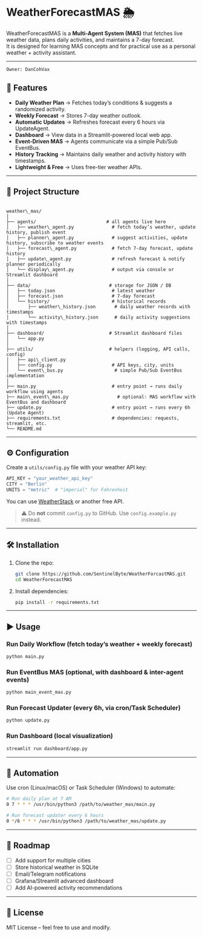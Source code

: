 # WeatherForecastMAS 🌦️

WeatherForecastMAS is a **Multi-Agent System (MAS)** that fetches live weather data, plans daily activities, and maintains a 7-day forecast.  
It is designed for learning MAS concepts and for practical use as a personal weather + activity assistant.

---

`Owner: DanCohVax`

## 🚀 Features
- **Daily Weather Plan** → Fetches today’s conditions & suggests a randomized activity.
- **Weekly Forecast** → Stores 7-day weather outlook.
- **Automatic Updates** → Refreshes forecast every 6 hours via UpdateAgent.
- **Dashboard** → View data in a Streamlit-powered local web app.
- **Event-Driven MAS** → Agents communicate via a simple Pub/Sub EventBus.
- **History Tracking** → Maintains daily weather and activity history with timestamps.
- **Lightweight & Free** → Uses free-tier weather APIs.

---

## 📂 Project Structure
```

weather\_mas/
│
├── agents/                          # all agents live here
│   ├── weather\_agent.py              # fetch today’s weather, update history, publish event
│   ├── planner\_agent.py              # suggest activities, update history, subscribe to weather events
│   ├── forecast\_agent.py             # fetch 7-day forecast, update history
│   ├── update\_agent.py               # refresh forecast & notify planner periodically
│   └── display\_agent.py              # output via console or Streamlit dashboard
│
├── data/                             # storage for JSON / DB
│   ├── today.json                     # latest weather
│   ├── forecast.json                  # 7-day forecast
│   └── history/                       # historical records
│       ├── weather\_history.json       # daily weather records with timestamps
│       └── activity\_history.json      # daily activity suggestions with timestamps
│
├── dashboard/                        # Streamlit dashboard files
│   └── app.py
│
├── utils/                            # helpers (logging, API calls, config)
│   ├── api\_client.py
│   ├── config.py                      # API keys, city, units
│   └── event\_bus.py                   # simple Pub/Sub EventBus implementation
│
├── main.py                            # entry point → runs daily workflow using agents
├── main\_event\_mas.py                  # optional: MAS workflow with EventBus and dashboard
├── update.py                          # entry point → runs every 6h (Update Agent)
├── requirements.txt                   # dependencies: requests, streamlit, etc.
└── README.md

````

---

## ⚙️ Configuration
Create a `utils/config.py` file with your weather API key:

```python
API_KEY = "your_weather_api_key"
CITY = "Berlin"
UNITS = "metric"  # "imperial" for Fahrenheit
````

You can use [WeatherStack](https://weatherstack.com/) or another free API.

> ⚠️ Do **not** commit `config.py` to GitHub. Use `config.example.py` instead.

---

## 🛠️ Installation

1. Clone the repo:

   ```bash
   git clone https://github.com/SentinelByte/WeatherForcastMAS.git
   cd WeatherForecastMAS
   ```

2. Install dependencies:

   ```bash
   pip install -r requirements.txt
   ```

---

## ▶️ Usage

### Run Daily Workflow (fetch today’s weather + weekly forecast)

```bash
python main.py
```

### Run EventBus MAS (optional, with dashboard & inter-agent events)

```bash
python main_event_mas.py
```

### Run Forecast Updater (every 6h, via cron/Task Scheduler)

```bash
python update.py
```

### Run Dashboard (local visualization)

```bash
streamlit run dashboard/app.py
```

---

## 📅 Automation

Use cron (Linux/macOS) or Task Scheduler (Windows) to automate:

```bash
# Run daily plan at 7 AM
0 7 * * * /usr/bin/python3 /path/to/weather_mas/main.py

# Run forecast updater every 6 hours
0 */6 * * * /usr/bin/python3 /path/to/weather_mas/update.py
```

---

## 📌 Roadmap

* [ ] Add support for multiple cities
* [ ] Store historical weather in SQLite
* [ ] Email/Telegram notifications
* [ ] Grafana/Streamlit advanced dashboard
* [ ] Add AI-powered activity recommendations

---

## 📜 License

MIT License – feel free to use and modify.

```
